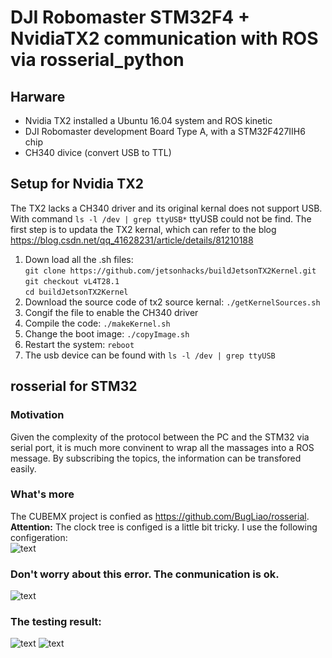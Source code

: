 # DJI Robomaster STM32F4 + NvidiaTX2 communication with ROS via rosserial_python
## Harware
- Nvidia TX2 installed a Ubuntu 16.04 system and ROS kinetic
- DJI Robomaster development Board Type A, with a STM32F427IIH6 chip
- CH340 divice (convert USB to TTL) 
## Setup for Nvidia TX2
The TX2 lacks a CH340 driver and its original kernal does not support USB. With command `ls -l /dev | grep ttyUSB*` ttyUSB could not be find.
The first step is to updata the TX2 kernal, which can refer to the blog <https://blog.csdn.net/qq_41628231/article/details/81210188>  
1. Down load all the .sh files:  
`git clone https://github.com/jetsonhacks/buildJetsonTX2Kernel.git`  
 `git checkout vL4T28.1`  
 `cd buildJetsonTX2Kernel`  
2. Download the source code of tx2 source kernal: 
`./getKernelSources.sh`  
3. Congif the file to enable the CH340 driver  
4. Compile the code:
`./makeKernel.sh`  
5. Change the boot image: 
`./copyImage.sh`  
6. Restart the system:
`reboot`  
7. The usb device can be found with `ls -l /dev | grep ttyUSB`
## rosserial for STM32
### Motivation
Given the complexity of the protocol between the PC and the STM32 via serial port, it is much more convinent to wrap all the massages into a ROS message. By subscribing the topics, the information can be transfored easily.
### What's more
The CUBEMX project is confied as <https://github.com/BugLiao/rosserial>.  
**Attention:** The clock tree is configed is a little bit tricky. I use the following configeration:    
![text](https://github.com/madeira-sustcer/STM32F4_rosserial/blob/master/images/1.JPG?raw=true)
### Don't worry about this error. The conmunication is ok.  
![text](https://github.com/madeira-sustcer/STM32F4_rosserial/blob/master/images/4.png?raw=true)
### The testing result:
![text](https://github.com/madeira-sustcer/STM32F4_rosserial/blob/master/images/2.png?raw=true)
![text](https://github.com/madeira-sustcer/STM32F4_rosserial/blob/master/images/3.png?raw=true)


